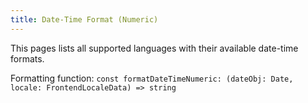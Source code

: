 ```yaml
---
title: Date-Time Format (Numeric)
---
```


This pages lists all supported languages with their available date-time formats.

Formatting function: `const formatDateTimeNumeric: (dateObj: Date, locale: FrontendLocaleData) => string`